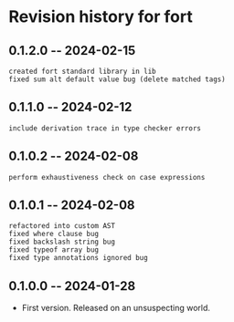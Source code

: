 # Revision history for fort

## 0.1.2.0 -- 2024-02-15
    created fort standard library in lib
    fixed sum alt default value bug (delete matched tags)

## 0.1.1.0 -- 2024-02-12

    include derivation trace in type checker errors

## 0.1.0.2 -- 2024-02-08

    perform exhaustiveness check on case expressions

## 0.1.0.1 -- 2024-02-08

    refactored into custom AST
    fixed where clause bug
    fixed backslash string bug
    fixed typeof array bug
    fixed type annotations ignored bug

## 0.1.0.0 -- 2024-01-28

* First version. Released on an unsuspecting world.
